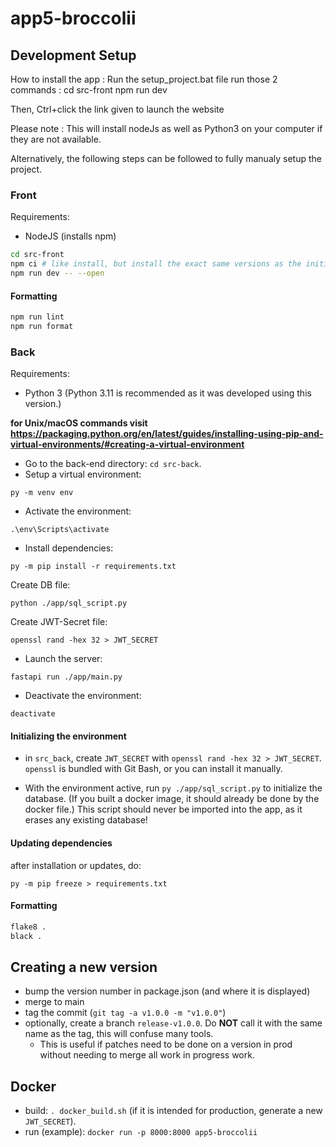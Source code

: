 # app5-broccolii

## Development Setup

How to install the app :
Run the setup_project.bat file
run those 2 commands :
    cd src-front
    npm run dev

Then, Ctrl+click the link given to launch the website

Please note :
This will install nodeJs as well as Python3 on your computer if they are not available.

Alternatively, the following steps can be followed to fully manualy setup the project.

### Front

Requirements:
- NodeJS (installs npm)

```bash
cd src-front
npm ci # like install, but install the exact same versions as the initial install, rather than the latest sub-version. It ensures everyone has the exact same environment.
npm run dev -- --open
```

#### Formatting
```bash
npm run lint
npm run format
```

### Back

Requirements:
- Python 3 (Python 3.11 is recommended as it was developed using this version.)

**for Unix/macOS commands visit https://packaging.python.org/en/latest/guides/installing-using-pip-and-virtual-environments/#creating-a-virtual-environment**

- Go to the back-end directory: `cd src-back`.
- Setup a virtual environment:
```
py -m venv env
```

- Activate the environment:
```
.\env\Scripts\activate
```

- Install dependencies:
```
py -m pip install -r requirements.txt
```

Create DB file:
```
python ./app/sql_script.py
```

Create JWT-Secret file:
```
openssl rand -hex 32 > JWT_SECRET
```

- Launch the server:
```
fastapi run ./app/main.py
```

- Deactivate the environment:
```
deactivate
```

#### Initializing the environment

- in `src_back`, create `JWT_SECRET` with `openssl rand -hex 32 > JWT_SECRET`. `openssl` is bundled with Git Bash, or you can install it manually.

- With the environment active, run `py ./app/sql_script.py` to initialize the database. (If you built a docker image, it should already be done by the docker file.) This script should never be imported into the app, as it erases any existing database!

#### Updating dependencies

after installation or updates, do:
```
py -m pip freeze > requirements.txt
```

#### Formatting
```bash
flake8 .
black .
```

## Creating a new version

- bump the version number in package.json (and where it is displayed)
- merge to main
- tag the commit (`git tag -a v1.0.0 -m "v1.0.0"`)
- optionally, create a branch `release-v1.0.0`. Do **NOT** call it with the same name as the tag, this will confuse many tools.
    - This is useful if patches need to be done on a version in prod without needing to merge all work in progress work.

## Docker

- build: `. docker_build.sh` (if it is intended for production, generate a new `JWT_SECRET`).
- run (example): `docker run -p 8000:8000 app5-broccolii`